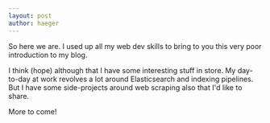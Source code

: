 ```yaml
---
layout: post
author: haeger
---
```


So here we are. I used up all my web dev skills to bring to you this very poor introduction to my blog.

I think (hope) although that I have some interesting stuff in store. My day-to-day at work revolves a lot around Elasticsearch and indexing pipelines. But I have some side-projects around web scraping also that I'd like to share.

More to come!